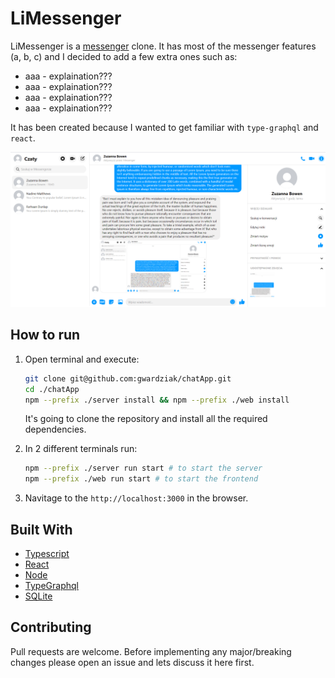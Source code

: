 # LiMessenger

LiMessenger is a [messenger](https://www.messenger.com/) clone. It has most of the messenger features (a, b, c) and I decided to add a few extra ones such as:

- aaa - explaination???
- aaa - explaination???
- aaa - explaination???
- aaa - explaination???

It has been created because I wanted to get familiar with `type-graphql` and `react`.

<!-- ![app main screen](https://github.com/[gwardziak]/[LiMessenger]/blob/[misc]/appMainScreen.png?raw=true) -->

![app main screen](https://github.com/gwardziak/LiMessenger/blob/master/misc/appMainScreen.png)

## How to run

1. Open terminal and execute:

   ```bash
   git clone git@github.com:gwardziak/chatApp.git
   cd ./chatApp
   npm --prefix ./server install && npm --prefix ./web install
   ```

   It's going to clone the repository and install all the required dependencies.

2. In 2 different terminals run:

   ```bash
   npm --prefix ./server run start # to start the server
   npm --prefix ./web run start # to start the frontend
   ```

3. Navitage to the `http://localhost:3000` in the browser.

## Built With

- [Typescript](https://www.typescriptlang.org/)
- [React](https://reactjs.org/)
- [Node](https://nodejs.org/en/)
- [TypeGraphql](https://typegraphql.com/)
- [SQLite](https://www.sqlite.org/index.html)

## Contributing

Pull requests are welcome. Before implementing any major/breaking changes please open an issue and lets discuss it here first.
